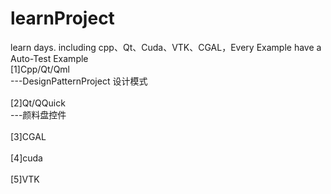 # learnProject
learn days. including cpp、Qt、Cuda、VTK、CGAL，Every Example have a Auto-Test Example</br>
[1]Cpp/Qt/Qml</br>
---DesignPatternProject 设计模式</br>
</br>
[2]Qt/QQuick</br>
---颜料盘控件</br>
</br>
[3]CGAL </br>
</br>
[4]cuda </br>
</br>
[5]VTK </br>
</br>

